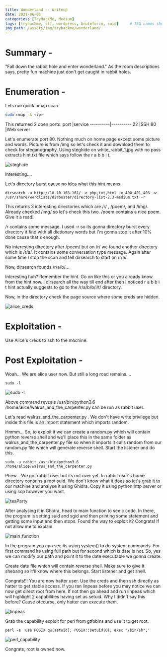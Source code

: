 ```yaml
---
title: Wonderland -- Writeup
date: 2021-06-05
categories: [TryHackMe, Medium]
tags: [tryhackme, ctf, wordpress, bruteforce, suid]     # TAG names should always be lowercase
img_path: /assets/img/tryhackme/wonderland/
---
```


# Summary -
"Fall down the rabbit hole and enter wonderland." As the room descriptions says, pretty fun machine just don't get caught in rabbit holes.

# Enumeration -
Lets run quick nmap scan.

```bash
sudo nmap -A <ip>
```

This returned 2 open ports.
port      |service
----------|----------
22        |SSH
80        |Web server

Let's enumerate port 80.
Nothing much on home page except some picture and words. Picture is from /img so let's check it and download them to check for steganography.
Using steghide on white_rabbit_1.jpg with no pass extracts hint.txt file which says follow the r a b b i t.

![steghide](steghide.png)

Interesting....

Let's directory burst cause no idea what this hint means.

```
dirsearch -u http://10.10.163.161/ -e php,txt,html -x 400,401,403 -w /usr/share/wordlists/dirbuster/directory-list-2.3-medium.txt -r
```
This returns 3 interesting directories which are /r/ , /poem/, and /img/. Already checked /img/ so let's check this two.
/poem contains a nice poem. Give it a read!

/r contains some message.
I used -r so its gonna directory burst every directory it find with all dictionary words but I'm gonna stop it after 10% done cause that's enough.

No interesting directory after /poem/ but on /r/ we found another directory which is /r/a/. It contains some conversation type message. Again after some time I stop the scan and tell dirsearch to start on /r/a/.

Now, dirsearch founds /r/a/b/...

Interesting huh? Remember the hint. Go on like this or you already know from the hint now. I dirsearch all the way till end after then I noticed r a b b i t hint actually suggests to go to the /r/a/b/b/i/t/ directory.

Now, in the directory check the page source where some creds are hidden.

![alice_creds](creds.png)

# Exploitation -
Use Alice's creds to ssh to the machine.

# Post Exploitation -
Woah... We are alice user now. But still a long road remains....

```
sudo -l
```

![sudo -l](sudo_l.png)

Above command reveals /usr/bin/python3.6 /home/alice/walrus_and_the_carpenter.py can be run as rabbit user.

Let's read walrus_and_the_carpenter.py . We don't have write privilege but inside this file is an import statement which imports random.

Hmmm... So, to exploit it we can create a random.py which will contain python reverse shell and we'll place this in the same folder as walrus_and_the_carpenter.py file so when it imports it calls random from our random.py file which will generate reverse shell. Start the listener and do this.

```
sudo -u rabbit /usr/bin/python3.6 /home/alice/walrus_and_the_carpenter.py
```

Phew... We got rabbit user but its not over yet. In rabbit user's home directory contains a root suid. We don't know what it does so let's grab it to our machine and analyse it using Ghidra. Copy it using python http server or using scp however you want.

![teaParty](teaParty.png)

After analysing it in Ghidra, head to main function to see c code.
In there, the program is setting suid and sgid and then printing some statement and getting some input and then stops.
Found the way to exploit it? Congrats! If not allow me to explain.

![main_function](main_c.png)

In the program you can see its using system() to do system commands. For first command its using full path but for second which is date is not. So, yes we can modify our path and point it to the date executable we gonna create.

Create date file which will contain reverse shell. Make sure to give it shebang so it'll know where this belongs. Start listener and get shell.

Congrats!!! You are now hatter user. Use the creds and then ssh directly as hatter to get stable access.
If you ran linpeas before you may notice we can now get direct root from here. If not then go ahead and run linpeas which will highlight 2 capabilities having set as setuid. Why I didn't say this before? Cause ofcourse, only hatter can execute them.

![linpeas](capabilities.png)

Grab the capability exploit for perl from gtfobins and use it to get root.
```
perl -e 'use POSIX qw(setuid); POSIX::setuid(0); exec "/bin/sh";'
```

![perl_capability](perl_capability.png)

Congrats, root is owned now.
